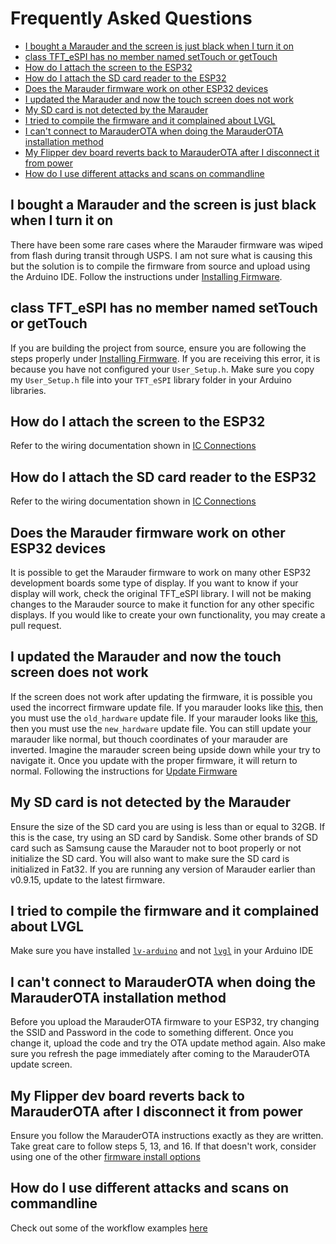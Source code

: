 # Frequently Asked Questions

- [I bought a Marauder and the screen is just black when I turn it on](#i-bought-a-marauder-and-the-screen-is-just-black-when-i-turn-it-on)
- [class TFT_eSPI has no member named setTouch or getTouch](#class-tft_espi-has-no-member-named-settouch-or-gettouch)
- [How do I attach the screen to the ESP32](#how-do-i-attach-the-screen-to-the-esp32)
- [How do I attach the SD card reader to the ESP32](#how-do-i-attach-the-screen-to-the-esp32)
- [Does the Marauder firmware work on other ESP32 devices](#does-the-marauder-firmware-work-on-other-esp32-devices)
- [I updated the Marauder and now the touch screen does not work](#i-updated-the-marauder-and-now-the-touch-screen-does-not-work)
- [My SD card is not detected by the Marauder](#my-sd-card-is-not-detected-by-the-marauder)
- [I tried to compile the firmware and it complained about LVGL](#i-tried-to-compile-the-firmware-and-it-complained-about-lvgl)
- [I can't connect to MarauderOTA when doing the MarauderOTA installation method](#i-cant-connect-to-marauderota-when-doing-the-marauderota-installation-method)
- [My Flipper dev board reverts back to MarauderOTA after I disconnect it from power](#my-flipper-dev-board-reverts-back-to-marauderota-after-i-disconnect-it-from-power)
- [How do I use different attacks and scans on commandline](how-do-i-use-different-attacks-and-scans-on-commandline)

## I bought a Marauder and the screen is just black when I turn it on
There have been some rare cases where the Marauder firmware was wiped from flash during transit through USPS. I am not sure what is causing this but the solution is to compile the firmware from source and upload using the Arduino IDE. Follow the instructions under [Installing Firmware](installing-firmware).

## class TFT_eSPI has no member named setTouch or getTouch
If you are building the project from source, ensure you are following the steps properly under [Installing Firmware](installing-firmware). If you are receiving this error, it is because you have not configured your `User_Setup.h`. Make sure you copy my `User_Setup.h` file into your `TFT_eSPI` library folder in your Arduino libraries.

## How do I attach the screen to the ESP32
Refer to the wiring documentation shown in [IC Connections](https://github.com/justcallmekoko/ESP32Marauder/wiki/ic-connections#ili9341-tft-touch-screen)

## How do I attach the SD card reader to the ESP32
Refer to the wiring documentation shown in [IC Connections](https://github.com/justcallmekoko/ESP32Marauder/wiki/ic-connections#ili9341-tft-touch-screen)

## Does the Marauder firmware work on other ESP32 devices
It is possible to get the Marauder firmware to work on many other ESP32 development boards some type of display. If you want to know if your display will work, check the original TFT_eSPI library. I will not be making changes to the Marauder source to make it function for any other specific displays. If you would like to create your own functionality, you may create a pull request.

## I updated the Marauder and now the touch screen does not work
If the screen does not work after updating the firmware, it is possible you used the incorrect firmware update file. If you marauder looks like [this](https://github.com/justcallmekoko/ESP32Marauder/raw/master/pictures/esp32marauder_thumbnail.jpg), then you must use the `old_hardware` update file. If your marauder looks like [this](https://github.com/justcallmekoko/ESP32Marauder/raw/master/pictures/IMG_0426.JPG?raw=true), then you must use the `new_hardware` update file. You can still update your marauder like normal, but thouch coordinates of your marauder are inverted. Imagine the marauder screen being upside down while your try to navigate it. Once you update with the proper firmware, it will return to normal. Following the instructions for [Update Firmware](update-firmware)

## My SD card is not detected by the Marauder
Ensure the size of the SD card you are using is less than or equal to 32GB. If this is the case, try using an SD card by Sandisk. Some other brands of SD card such as Samsung cause the Marauder not to boot properly or not initialize the SD card. You will also want to make sure the SD card is initialized in Fat32. If you are running any version of Marauder earlier than v0.9.15, update to the latest firmware.

## I tried to compile the firmware and it complained about LVGL
Make sure you have installed [`lv-arduino`](https://github.com/lvgl/lv_arduino) and not [`lvgl`](https://github.com/lvgl/lvgl) in your Arduino IDE

## I can't connect to MarauderOTA when doing the MarauderOTA installation method
Before you upload the MarauderOTA firmware to your ESP32, try changing the SSID and Password in the code to something different. Once you change it, upload the code and try the OTA update method again. Also make sure you refresh the page immediately after coming to the MarauderOTA update screen.

## My Flipper dev board reverts back to MarauderOTA after I disconnect it from power
Ensure you follow the MarauderOTA instructions exactly as they are written. Take great care to follow steps 5, 13, and 16. If that doesn't work, consider using one of the other [firmware install options](https://github.com/justcallmekoko/ESP32Marauder/wiki/flipper-zero#firmware-install-options)

## How do I use different attacks and scans on commandline
Check out some of the workflow examples [here](https://github.com/justcallmekoko/ESP32Marauder/wiki/workflow-examples)